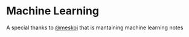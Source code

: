 # Machine Learning
A special thanks to [@meskoj](https://www.github.com/meskoj) that is mantaining machine learning notes
